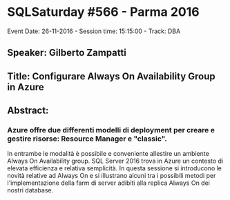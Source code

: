 # SQLSaturday #566 - Parma 2016
Event Date: 26-11-2016 - Session time: 15:15:00 - Track: DBA
## Speaker: Gilberto Zampatti
## Title: Configurare Always On Availability Group in Azure
## Abstract:
### Azure offre due differenti modelli di deployment per creare e gestire risorse: Resource Manager e "classic".
In entrambe le modalità è possibile e conveniente allestire un ambiente Always On Availability group. 
SQL Server 2016 trova in Azure un contesto di elevata efficienza e relativa semplicità. In questa sessione 
si introducono le novità relative ad Always On e si illustrano alcuni tra i possibili metodi per l'implementazione 
della farm di server adibiti alla replica Always On dei nostri database.
